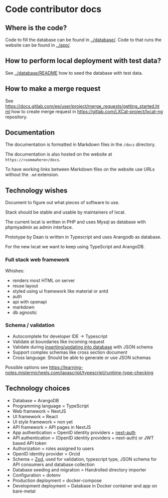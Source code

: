 # Code contributor docs

## Where is the code?

Code to fill the database can be found in [../database/](../database/).
Code to that runs the website can be found in [../app/](../app/).

## How to perform local deployment with test data?

See [../database/README](../database/README) how to seed the database with test data.

## How to make a merge request

See <https://docs.gitlab.com/ee/user/project/merge_requests/getting_started.html> how to create merge request in <https://gitlab.com/LXCat-project/lxcat-ng> repository.

## Documentation

The documentation is formatted in Markdown files in the `/docs` directory.

The documentation is also hosted on the website at `https://<somewhere>/docs`.

To have working links between Markdown files on the website use URLs without the `.md` extension.

## Technology wishes

Document to figure out what pieces of software to use.

Stack should be stable and usable by maintainers of lxcat.

The current lxcat is written in PHP and uses Mysql as database with phpmyadmin as admin interface.

Prototype by Daan is written in Typescript and uses Arangodb as database.

For the new lxcat we want to keep using TypeScript and ArangoDB.

### Full stack web framework

Whishes:

* renders most HTML on server
* reuse layout
* styled using ui framework like material or antd
* auth
* api with openapi
* markdown
* db agnostic

### Schema / validation

* Autocomplete for developer IDE -> Typescript
* Validate at boundaries like incoming request
* Validate during [inserting/updating into database](https://www.arangodb.com/docs/3.9/data-modeling-documents-schema-validation.html) with JSON schema
* Support complex schemas like cross section document
* Cross language: Should be able to generate or use JSON schemas

Possible options see https://learning-notes.mistermicheels.com/javascript/typescript/runtime-type-checking

## Technology choices

* Database = ArangoDB
* Programming language = TypeScript
* Web framework = NextJS
* UI framework = React
* UI style framework = non yet
* API framework = API pages in NextJS
* App authentication = OpenID identity providers + [next-auth](https://next-auth.js.org)
* API authentication = (OpenID identity providers + next-auth) or JWT based API token
* Authorization = roles assigned to users
* OpenID identity provider = Orcid
* Schema = [Zod](https://github.com/colinhacks/zod), used for validation, typescript type, JSON schema for API consumers and database collection
* Database seeding and migration = Handrolled directory importer
* Configuration = dotenv
* Production deployment = docker-compose
* Development deployment = Database in Docker container and app on bare-metal
